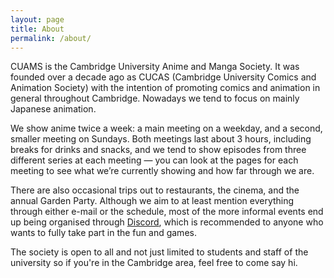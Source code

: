 ```yaml
---
layout: page
title: About
permalink: /about/
---
```


CUAMS is the Cambridge University Anime and Manga Society. It was founded over
a decade ago as CUCAS (Cambridge University Comics and Animation Society) with
the intention of promoting comics and animation in general throughout
Cambridge. Nowadays we tend to focus on mainly Japanese animation.

We show anime twice a week: a main meeting on a weekday, and a second, smaller
meeting on Sundays. Both meetings last about 3 hours, including breaks for
drinks and snacks, and we tend to show episodes from three different series at
each meeting — you can look at the pages for each meeting to see what we’re
currently showing and how far through we are.

There are also occasional trips out to restaurants, the cinema, and the annual
Garden Party. Although we aim to at least mention everything through either
e-mail or the schedule, most of the more informal events end up being organised
through [Discord]({{site.discord_link}}), which is recommended to anyone who
wants to fully take part in the fun and games.

The society is open to all and not just limited to students and staff of the
university so if you're in the Cambridge area, feel free to come say hi.
